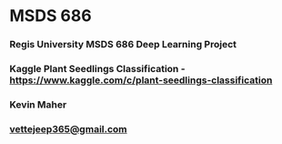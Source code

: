 # MSDS 686
### Regis University MSDS 686 Deep Learning Project
### Kaggle Plant Seedlings Classification - https://www.kaggle.com/c/plant-seedlings-classification
### Kevin Maher 
### vettejeep365@gmail.com
